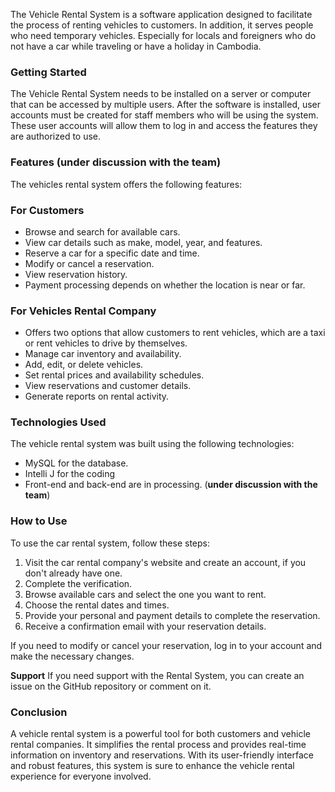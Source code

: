 The Vehicle Rental System is a software application designed to facilitate the process of renting vehicles to customers. In addition, it serves people who need temporary vehicles. Especially for locals and foreigners who do not have a car while traveling or have a holiday in Cambodia.

### **Getting Started**

The Vehicle Rental System needs to be installed on a server or computer that can be accessed by multiple users. After the software is installed, user accounts must be created for staff members who will be using the system. These user accounts will allow them to log in and access the features they are authorized to use.

### **Features (under discussion with the team)**

The vehicles rental system offers the following features:

### For Customers

- Browse and search for available cars.
- View car details such as make, model, year, and features.
- Reserve a car for a specific date and time.
- Modify or cancel a reservation.
- View reservation history.
- Payment processing depends on whether the location is near or far.

### For Vehicles Rental Company

- Offers two options that allow customers to rent vehicles, which are a taxi or rent vehicles to drive by themselves.
- Manage car inventory and availability.
- Add, edit, or delete vehicles.
- Set rental prices and availability schedules.
- View reservations and customer details.
- Generate reports on rental activity.

### **Technologies Used**

The vehicle rental system was built using the following technologies:

- MySQL for the database.
- Intelli J for the coding
- Front-end and back-end are in processing. (**under discussion with the team**)

### **How to Use**

To use the car rental system, follow these steps:

1. Visit the car rental company's website and create an account, if you don't already have one.
2. Complete the verification.
3. Browse available cars and select the one you want to rent.
4. Choose the rental dates and times.
5. Provide your personal and payment details to complete the reservation.
6. Receive a confirmation email with your reservation details.

If you need to modify or cancel your reservation, log in to your account and make the necessary changes.

**Support**
If you need support with the Rental System, you can create an issue on the GitHub repository or comment on it. 

### **Conclusion**

A vehicle rental system is a powerful tool for both customers and vehicle rental companies. It simplifies the rental process and provides real-time information on inventory and reservations. With its user-friendly interface and robust features, this system is sure to enhance the vehicle rental experience for everyone involved.
